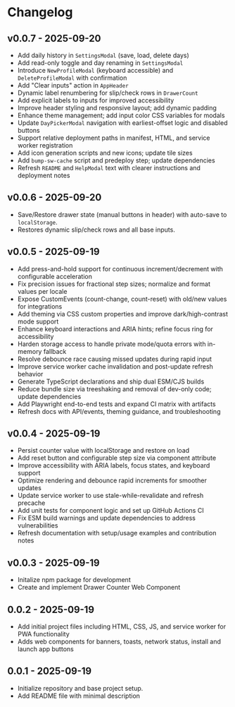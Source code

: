 # Changelog

## v0.0.7 - 2025-09-20
- Add daily history in `SettingsModal` (save, load, delete days)
- Add read-only toggle and day renaming in `SettingsModal`
- Introduce `NewProfileModal` (keyboard accessible) and `DeleteProfileModal` with confirmation
- Add "Clear inputs" action in `AppHeader`
- Dynamic label renumbering for slip/check rows in `DrawerCount`
- Add explicit labels to inputs for improved accessibility
- Improve header styling and responsive layout; add dynamic padding
- Enhance theme management; add input color CSS variables for modals
- Update `DayPickerModal` navigation with earliest-offset logic and disabled buttons
- Support relative deployment paths in manifest, HTML, and service worker registration
- Add icon generation scripts and new icons; update tile sizes
- Add `bump-sw-cache` script and predeploy step; update dependencies
- Refresh `README` and `HelpModal` text with clearer instructions and deployment notes

## v0.0.6 - 2025-09-20
- Save/Restore drawer state (manual buttons in header) with auto-save to `localStorage`.
- Restores dynamic slip/check rows and all base inputs.

## v0.0.5 - 2025-09-19
- Add press-and-hold support for continuous increment/decrement with configurable acceleration
- Fix precision issues for fractional step sizes; normalize and format values per locale
- Expose CustomEvents (count-change, count-reset) with old/new values for integrations
- Add theming via CSS custom properties and improve dark/high-contrast mode support
- Enhance keyboard interactions and ARIA hints; refine focus ring for accessibility
- Harden storage access to handle private mode/quota errors with in-memory fallback
- Resolve debounce race causing missed updates during rapid input
- Improve service worker cache invalidation and post-update refresh behavior
- Generate TypeScript declarations and ship dual ESM/CJS builds
- Reduce bundle size via treeshaking and removal of dev-only code; update dependencies
- Add Playwright end-to-end tests and expand CI matrix with artifacts
- Refresh docs with API/events, theming guidance, and troubleshooting
## v0.0.4 - 2025-09-19
- Persist counter value with localStorage and restore on load
- Add reset button and configurable step size via component attribute
- Improve accessibility with ARIA labels, focus states, and keyboard support
- Optimize rendering and debounce rapid increments for smoother updates
- Update service worker to use stale-while-revalidate and refresh precache
- Add unit tests for component logic and set up GitHub Actions CI
- Fix ESM build warnings and update dependencies to address vulnerabilities
- Refresh documentation with setup/usage examples and contribution notes
## v0.0.3 - 2025-09-19
- Initalize npm package for development
- Create and implement Drawer Counter Web Component
## 0.0.2 - 2025-09-19
- Add initial project files including HTML, CSS, JS, and service worker for PWA functionality
- Adds web components for banners, toasts, network status, install and launch app buttons
## 0.0.1 - 2025-09-19
- Initialize repository and base project setup.
- Add README file with minimal description